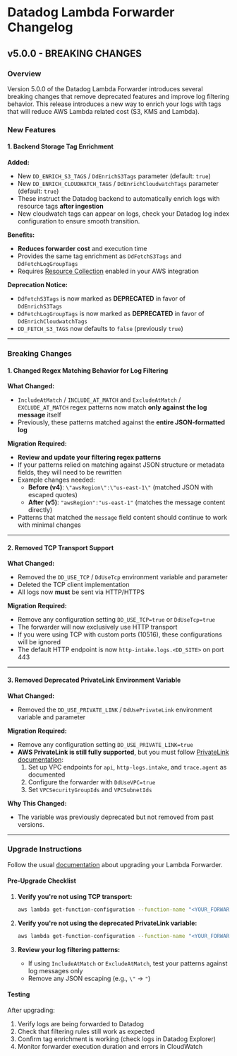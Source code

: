 # Datadog Lambda Forwarder Changelog

## v5.0.0 - BREAKING CHANGES

### Overview

Version 5.0.0 of the Datadog Lambda Forwarder introduces several breaking changes that remove deprecated features and improve log filtering behavior. This release introduces a new way to enrich your logs with tags that will reduce AWS Lambda related cost (S3, KMS and Lambda).

### New Features

#### 1. Backend Storage Tag Enrichment

**Added:**

- New `DD_ENRICH_S3_TAGS` / `DdEnrichS3Tags` parameter (default: `true`)
- New `DD_ENRICH_CLOUDWATCH_TAGS` / `DdEnrichCloudwatchTags` parameter (default: `true`)
- These instruct the Datadog backend to automatically enrich logs with resource tags **after ingestion**
- New cloudwatch tags can appear on logs, check your Datadog log index configuration to ensure smooth transition.

**Benefits:**

- **Reduces forwarder cost** and execution time
- Provides the same tag enrichment as `DdFetchS3Tags` and `DdFetchLogGroupTags`
- Requires [Resource Collection](https://docs.datadoghq.com/integrations/amazon-web-services/#resource-collection) enabled in your AWS integration

**Deprecation Notice:**

- `DdFetchS3Tags` is now marked as **DEPRECATED** in favor of `DdEnrichS3Tags`
- `DdFetchLogGroupTags` is now marked as **DEPRECATED** in favor of `DdEnrichCloudwatchTags`
- `DD_FETCH_S3_TAGS` now defaults to `false` (previously `true`)

---

### Breaking Changes

#### 1. Changed Regex Matching Behavior for Log Filtering

**What Changed:**

- `IncludeAtMatch` / `INCLUDE_AT_MATCH` and `ExcludeAtMatch` / `EXCLUDE_AT_MATCH` regex patterns now match **only against the log message** itself
- Previously, these patterns matched against the **entire JSON-formatted log**

**Migration Required:**

- **Review and update your filtering regex patterns**
- If your patterns relied on matching against JSON structure or metadata fields, they will need to be rewritten
- Example changes needed:
    - **Before (v4)**: `\"awsRegion\":\"us-east-1\"` (matched JSON with escaped quotes)
    - **After (v5)**: `"awsRegion":"us-east-1"` (matches the message content directly)
- Patterns that matched the `message` field content should continue to work with minimal changes

---

#### 2. Removed TCP Transport Support

**What Changed:**

- Removed the `DD_USE_TCP` / `DdUseTcp` environment variable and parameter
- Deleted the TCP client implementation
- All logs now **must** be sent via HTTP/HTTPS

**Migration Required:**

- Remove any configuration setting `DD_USE_TCP=true` or `DdUseTcp=true`
- The forwarder will now exclusively use HTTP transport
- If you were using TCP with custom ports (10516), these configurations will be ignored
- The default HTTP endpoint is now `http-intake.logs.<DD_SITE>` on port 443

---

#### 3. Removed Deprecated PrivateLink Environment Variable

**What Changed:**

- Removed the `DD_USE_PRIVATE_LINK` / `DdUsePrivateLink` environment variable and parameter

**Migration Required:**

- Remove any configuration setting `DD_USE_PRIVATE_LINK=true`
- **AWS PrivateLink is still fully supported**, but you must follow [PrivateLink documentation](https://docs.datadoghq.com/agent/guide/private-link/):
    1. Set up VPC endpoints for `api`, `http-logs.intake`, and `trace.agent` as documented
    2. Configure the forwarder with `DdUseVPC=true`
    3. Set `VPCSecurityGroupIds` and `VPCSubnetIds`

**Why This Changed:**

- The variable was previously deprecated but not removed from past versions.

---

### Upgrade Instructions

Follow the usual [documentation](https://docs.datadoghq.com/logs/guide/forwarder/?tab=cloudformation#upgrade-to-a-new-version) about upgrading your Lambda Forwarder.

#### Pre-Upgrade Checklist

1. **Verify you're not using TCP transport:**

    ```bash
    aws lambda get-function-configuration --function-name "<YOUR_FORWARDER>" --query 'Environment.Variables.DD_USE_TCP'
    ```

2. **Verify you're not using the deprecated PrivateLink variable:**

    ```bash
    aws lambda get-function-configuration --function-name "<YOUR_FORWARDER>" --query 'Environment.Variables.DD_USE_PRIVATE_LINK'
    ```

3. **Review your log filtering patterns:**
    - If using `IncludeAtMatch` or `ExcludeAtMatch`, test your patterns against log messages only
    - Remove any JSON escaping (e.g., `\"` → `"`)

#### Testing

After upgrading:

1. Verify logs are being forwarded to Datadog
2. Check that filtering rules still work as expected
3. Confirm tag enrichment is working (check logs in Datadog Explorer)
4. Monitor forwarder execution duration and errors in CloudWatch
